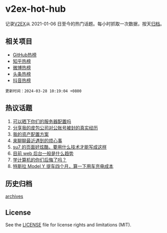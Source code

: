 # v2ex-hot-hub

 记录[V2EX](https://www.v2ex.com/)从 2021-01-06 日至今的热门话题。每小时抓取一次数据，按天[归档](archives)。
 
 ## 相关项目

- [GitHub热榜](https://github.com/lonnyzhang423/github-hot-hub)
- [知乎热榜](https://github.com/lonnyzhang423/zhihu-hot-hub)
- [微博热榜](https://github.com/lonnyzhang423/weibo-hot-hub)
- [头条热榜](https://github.com/lonnyzhang423/toutiao-hot-hub)
- [抖音热榜](https://github.com/lonnyzhang423/douyin-hot-hub)


 `更新时间：2024-03-28 10:19:04 +0800`

## 热议话题

1. [可以晒下你们的服务器配置吗](https://www.v2ex.com/t/1027481)
1. [分享我的皮包公司对公账号被封的真实经历](https://www.v2ex.com/t/1027526)
1. [我的资产配置方案](https://www.v2ex.com/t/1027429)
1. [来聊聊最近遇到的烦心事](https://www.v2ex.com/t/1027398)
1. [su7 的页面好炫酷，要用什么技术才能写成这样](https://www.v2ex.com/t/1027438)
1. [目前 web 后台一般是什么趋势](https://www.v2ex.com/t/1027473)
1. [学计算机的你们后悔了吗？](https://www.v2ex.com/t/1027601)
1. [特斯拉 Model Y 提车四个月，算一下用车充电成本](https://www.v2ex.com/t/1027375)

## 历史归档

[archives](archives)

## License

See the [LICENSE](LICENSE) file for license rights and limitations (MIT).
